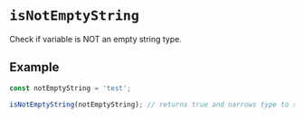 # `isNotEmptyString`

Check if variable is NOT an empty string type.

## Example

```ts
const notEmptyString = 'test';

isNotEmptyString(notEmptyString); // returns true and narrows type to string
```
